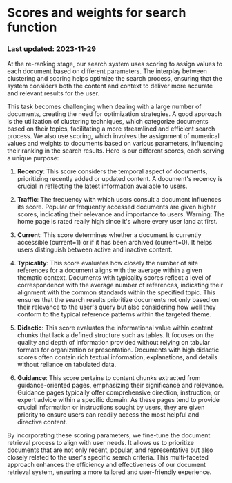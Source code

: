 # Scores and weights for search function
### Last updated: 2023-11-29

At the re-ranking stage, our search system uses scoring to assign values to each
document based on different parameters. The interplay between clustering and
scoring helps optimize the search process, ensuring that the system considers
both the content and context to deliver more accurate and relevant results for
the user.

This task becomes challenging when dealing with a large number of documents,
creating the need for optimization strategies. A good approach is the
utilization of clustering techniques, which categorize documents based on their
topics, facilitating a more streamlined and efficient search process. We also
use scoring, which involves the assignment of numerical values and weights to
documents based on various parameters, influencing their ranking in the search
results. Here is our different scores, each serving a unique purpose:

1. **Recency**: This score considers the temporal aspect of documents,
   prioritizing recently added or updated content. A document's recency is
   crucial in reflecting the latest information available to users.

1. **Traffic**: The frequency with which users consult a document influences its
   score. Popular or frequently accessed documents are given higher scores,
   indicating their relevance and importance to users. Warning: The home page is
   rated really high since it's where every user land at first.

1. **Current**: This score determines whether a document is currently accessible
   (current=1) or if it has been archived (current=0). It helps users
   distinguish between active and inactive content.

1. **Typicality**: This score evaluates how closely the number of site
   references for a document aligns with the average within a given thematic
   context. Documents with typicality scores reflect a level of correspondence
   with the average number of references, indicating their alignment with the
   common standards within the specified topic. This ensures that the search
   results prioritize documents not only based on their relevance to the user's
   query but also considering how well they conform to the typical reference
   patterns within the targeted theme.

1. **Didactic**: This score evaluates the informational value within content
   chunks that lack a defined structure such as tables. It focuses on the
   quality and depth of information provided without relying on tabular formats
   for organization or presentation. Documents with high didactic scores often
   contain rich textual information, explanations, and details without reliance
   on tabulated data.

1. **Guidance**: This score pertains to content chunks extracted from
   guidance-oriented pages, emphasizing their significance and relevance.
   Guidance pages typically offer comprehensive direction, instruction, or
   expert advice within a specific domain. As these pages tend to provide
   crucial information or instructions sought by users, they are given priority
   to ensure users can readily access the most helpful and directive content.



By incorporating these scoring parameters, we fine-tune the document retrieval
process to align with user needs. It allows us to prioritize documents that are
not only recent, popular, and representative but also closely related to the
user's specific search criteria. This multi-faceted approach enhances the
efficiency and effectiveness of our document retrieval system, ensuring a more
tailored and user-friendly experience.
